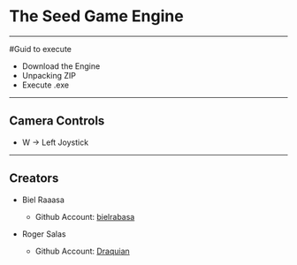 # The Seed Game Engine
***

#Guid to execute
 * Download the Engine
 * Unpacking ZIP
 * Execute .exe

***
## Camera Controls
-   W → Left Joystick

***
## Creators

- Biel Raaasa
    * Github Account: [bielrabasa](https://github.com/bielrabasa)


- Roger Salas
    * Github Account: [Draquian](https://github.com/Draquian)
